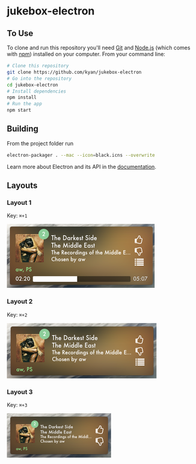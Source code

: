 # jukebox-electron

## To Use

To clone and run this repository you'll need [Git](https://git-scm.com) and [Node.js](https://nodejs.org/en/download/) (which comes with [npm](http://npmjs.com)) installed on your computer. From your command line:

```bash
# Clone this repository
git clone https://github.com/kyan/jukebox-electron
# Go into the repository
cd jukebox-electron
# Install dependencies
npm install
# Run the app
npm start
```

## Building

From the project folder run

```bash
electron-packager . --mac --icon=black.icns --overwrite
```

Learn more about Electron and its API in the [documentation](http://electron.atom.io/docs/).

## Layouts

### Layout 1

Key: `⌘+1`

![Banner](/images/layout_1.png)

### Layout 2

Key: `⌘+2`

![Banner](/images/layout_2.png)

### Layout 3

Key: `⌘+3`

![Banner](/images/layout_3.png)
